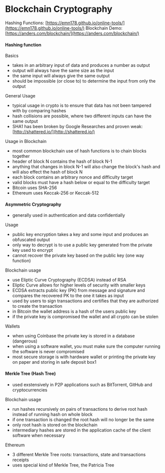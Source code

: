 Blockchain Cryptography
=====

Hashing Functions: [https://emn178.github.io/online-tools/](https://emn178.github.io/online-tools/)
Blockchain Demo: [https://anders.com/blockchain/](https://anders.com/blockchain/)

#### Hashing function

Basics

* takes in an arbitrary input of data and produces a number as output
* output will always have the same size as the input
* the same input will always give the same output
* should be impossible (or close to) to determine the input from only the output

General Usage

* typical usage in crypto is to ensure that data has not been tampered with by comparing hashes
* hash collisions are possible, where two different inputs can have the same output
* SHA1 has been broken by Google Researches and proven weak: [http://shattered.io/](http://shattered.io/)

Usage in Blockchain

* most common blockchain use of hash functions is to chain blocks together
* header of block N contains the hash of block N-1
* anything that changes in block N-1 will also change the block's hash and will also effect the hash of block N
* each block contains an arbitrary nonce and difficulty target
* valid blocks must have a hash below or equal to the difficulty target
* Bitcoin uses SHA-256
* Ethereum uses Keccak-256 or Keccak-512


#### Asymmetric Cryptography

* generally used in authentication and data confidentially

Usage

* public key encryption takes a key and some input and produces an obfuscated output
* only way to decrypt is to use a public key generated from the private key used to encrypt
* cannot recover the private key based on the public key (one way function)

Blockchain usage

* use Eliptic Curve Cryptography (ECDSA) instead of RSA
* Eliptic Curve allows for higher levels of security with smaller keys 
* ECDSA extracts public key (PK) from message and signature and compares the recovered PK to the one it takes as input
* used by users to sign transactions and certifies that they are authorized to create the transaction
* in Bitcoin the wallet address is a hash of the users public key
* if the private key is compromised the wallet and all crypto can be stolen

Wallets

* when using Coinbase the private key is stored in a database (dangerous)
* when using a software wallet, you must make sure the computer running the software is never compromised
* most secure storage is with hardware wallet or printing the private key on paper and storing in safe deposit box1


#### Merkle Tree (Hash Tree)

* used exstensively in P2P applications such as BitTorrent, GitHub and cryptocurrencies

Blockchain usage

* run hashes recursively on pairs of transactions to derive root hash instead of running hash on whole block
* if one transaction is changed the root hash will no longer be the same
* only root hash is stored on the blockchain
* intermediary hashes are stored in the application cache of the client software when necessary

Ethereum

* 3 different Merkle Tree roots: transactions, state and transactions receipts
* uses special kind of Merkle Tree, the Patricia Tree
